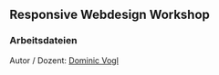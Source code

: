 ## Responsive Webdesign Workshop
### Arbeitsdateien

Autor / Dozent: [Dominic Vogl](http://www.dominicvogl.de)